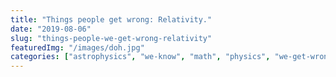 ```yaml
---
title: "Things people get wrong: Relativity."
date: "2019-08-06"
slug: "things-people-we-get-wrong-relativity"
featuredImg: "/images/doh.jpg"
categories: ["astrophysics", "we-know", "math", "physics", "we-get-wrong"]
---
```



